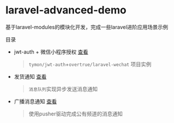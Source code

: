 # laravel-advanced-demo
基于laravel-modules的模块化开发，完成一些laravel进阶应用场景示例

目录
* jwt-auth + 微信小程序授权 [查看](https://github.com/lyne007/laravel-advanced-demo/tree/master/jwt-demo)
  > `tymon/jwt-auth`+`overtrue/laravel-wechat`  项目实例

* 发货通知 [查看]()
  > `消息队列`实现异步发送消息通知
* 广播消息通知 [查看]()
  > 使用pusher驱动完成公有频道的消息通知